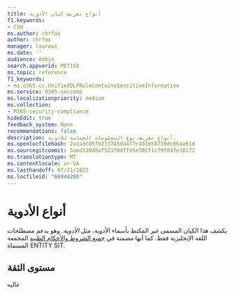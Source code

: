```yaml
---
title: أنواع تعريف كيان الأدوية
f1.keywords:
- CSH
ms.author: chrfox
author: chrfox
manager: laurawi
ms.date: ''
audience: Admin
search.appverid: MET150
ms.topic: reference
f1_keywords:
- ms.o365.cc.UnifiedDLPRuleContainsSensitiveInformation
ms.service: O365-seccomp
ms.localizationpriority: medium
ms.collection:
- M365-security-compliance
hideEdit: true
feedback_system: None
recommendations: false
description: أنواع تعريف نوع المعلومات الحساسة للأدوية.
ms.openlocfilehash: 2a1a3c05fb233745da4f7c491b58739dc66aa91d
ms.sourcegitcommit: 5aed330d8af523f0dffe5e392f1c79f047e38172
ms.translationtype: MT
ms.contentlocale: ar-SA
ms.lasthandoff: 07/21/2022
ms.locfileid: "66944295"
---
```

# <a name="types-of-medication"></a>أنواع الأدوية

يكشف هذا الكيان المسمى غير المكتظ بأسماء الأدوية، مثل *الأدوية.*  وهو يدعم مصطلحات اللغة الإنجليزية فقط. كما أنها مضمنة في [جميع الشروط والأحكام الطبية](sit-defn-all-medical-terms-conditions.md) المجمعة المسماة ENTITY SIT.

## <a name="confidence-level"></a>مستوى الثقة

عاليه